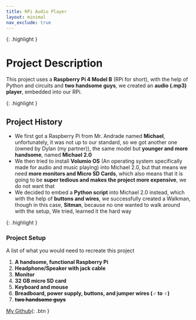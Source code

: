 ```yaml
---
title: RPi Audio Player
layout: minimal
nav_exclude: true
---
```


{: .highlight }
# **Project Description**
This project uses a **Raspberry Pi 4 Model B** (RPi for short), with the help of Python and circuits and **two handsome guys**, we created an **audio (.mp3) player**, embedded into our RPi.

{: .highlight }
## **Project History**
* We first got a Raspberry Pi from Mr. Andrade named **Michael**, unfortunately, it was not up to our standard, so we got another one (owned by Dylan (my partner)), the same model but **younger and more handsome**, named **Michael 2.0**
* We then tried to install **Volumio OS** (An operating system specifically made for audio and music playing) into Michael 2.0, but that means we need **more monitors and Micro SD Cards**, which also means that it is going to be **super tedious and makes the project more expensive**, we do not want that
* We decided to embed a **Python script** into Michael 2.0 instead, which with the help of **buttons and wires**, we successfully created a Walkman, though in this case, **Sitman**, because no one wanted to walk around with the setup, We tried, learned it the hard way

{: .highlight }
### **Project Setup**
A list of what you would need to recreate this project
1. **A handsome, functional Raspberry Pi**
2. **Headphone/Speaker with jack cable**
3. **Monitor**
4. **32 GB micro SD card**
5. **Keyboard and mouse**
6. **Breadboard, power supply, buttons, and jumper wires (♂ to ♀)**
7. ~~**two handsome guys**~~


[My Github](https://github.com/RonPhan22?tab=repositories){: .btn }

